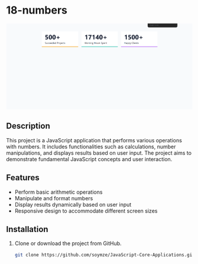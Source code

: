 # 18-numbers
![numbers](https://github.com/soymze/JavaScript-Core-Applications/blob/master/numbers.gif)
## Description
This project is a JavaScript application that performs various operations with numbers. It includes functionalities such as calculations, number manipulations, and displays results based on user input. The project aims to demonstrate fundamental JavaScript concepts and user interaction.

## Features
- Perform basic arithmetic operations
- Manipulate and format numbers
- Display results dynamically based on user input
- Responsive design to accommodate different screen sizes

## Installation
1. Clone or download the project from GitHub.
   ```bash
   git clone https://github.com/soymze/JavaScript-Core-Applications.git
